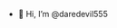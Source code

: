- 👋 Hi, I’m @daredevil555
<!---
- 👀 I’m interested in AI for Education
- 🌱 I’m currently working on Personalized Learning
- 💞️ I’m looking to collaborate with TEEL Lab, CMU
- 📫 Reach me through mail, gundreddy555@gmail.com
--->
<!---
daredevil555/daredevil555 is a ✨ special ✨ repository because its `README.md` (this file) appears on your GitHub profile.
You can click the Preview link to take a look at your changes.
--->
